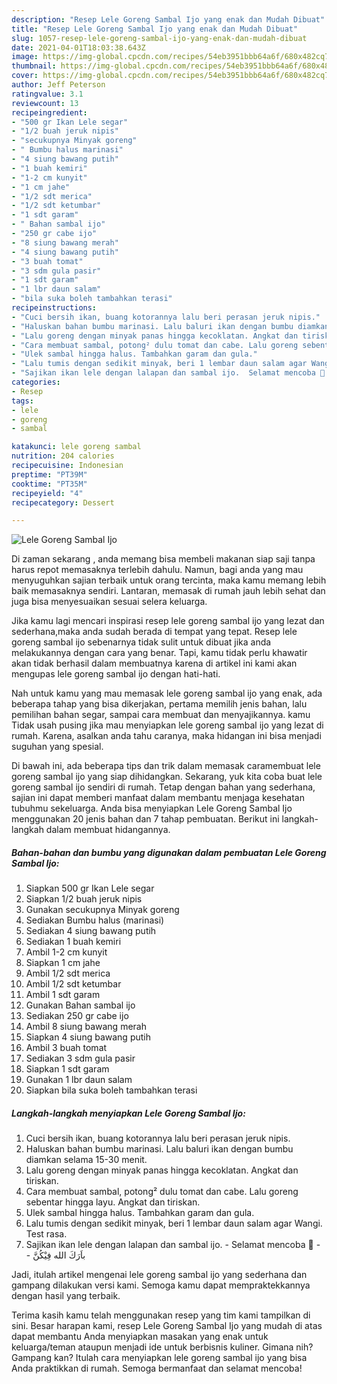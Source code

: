 ```yaml
---
description: "Resep Lele Goreng Sambal Ijo yang enak dan Mudah Dibuat"
title: "Resep Lele Goreng Sambal Ijo yang enak dan Mudah Dibuat"
slug: 1057-resep-lele-goreng-sambal-ijo-yang-enak-dan-mudah-dibuat
date: 2021-04-01T18:03:38.643Z
image: https://img-global.cpcdn.com/recipes/54eb3951bbb64a6f/680x482cq70/lele-goreng-sambal-ijo-foto-resep-utama.jpg
thumbnail: https://img-global.cpcdn.com/recipes/54eb3951bbb64a6f/680x482cq70/lele-goreng-sambal-ijo-foto-resep-utama.jpg
cover: https://img-global.cpcdn.com/recipes/54eb3951bbb64a6f/680x482cq70/lele-goreng-sambal-ijo-foto-resep-utama.jpg
author: Jeff Peterson
ratingvalue: 3.1
reviewcount: 13
recipeingredient:
- "500 gr Ikan Lele segar"
- "1/2 buah jeruk nipis"
- "secukupnya Minyak goreng"
- " Bumbu halus marinasi"
- "4 siung bawang putih"
- "1 buah kemiri"
- "1-2 cm kunyit"
- "1 cm jahe"
- "1/2 sdt merica"
- "1/2 sdt ketumbar"
- "1 sdt garam"
- " Bahan sambal ijo"
- "250 gr cabe ijo"
- "8 siung bawang merah"
- "4 siung bawang putih"
- "3 buah tomat"
- "3 sdm gula pasir"
- "1 sdt garam"
- "1 lbr daun salam"
- "bila suka boleh tambahkan terasi"
recipeinstructions:
- "Cuci bersih ikan, buang kotorannya lalu beri perasan jeruk nipis."
- "Haluskan bahan bumbu marinasi. Lalu baluri ikan dengan bumbu diamkan selama 15-30 menit."
- "Lalu goreng dengan minyak panas hingga kecoklatan. Angkat dan tiriskan."
- "Cara membuat sambal, potong² dulu tomat dan cabe. Lalu goreng sebentar hingga layu. Angkat dan tiriskan."
- "Ulek sambal hingga halus. Tambahkan garam dan gula."
- "Lalu tumis dengan sedikit minyak, beri 1 lembar daun salam agar Wangi. Test rasa."
- "Sajikan ikan lele dengan lalapan dan sambal ijo.  Selamat mencoba 🤝  باَرَكَ الله فِيْكُنَّ"
categories:
- Resep
tags:
- lele
- goreng
- sambal

katakunci: lele goreng sambal 
nutrition: 204 calories
recipecuisine: Indonesian
preptime: "PT39M"
cooktime: "PT35M"
recipeyield: "4"
recipecategory: Dessert

---
```



![Lele Goreng Sambal Ijo](https://img-global.cpcdn.com/recipes/54eb3951bbb64a6f/680x482cq70/lele-goreng-sambal-ijo-foto-resep-utama.jpg)

Di zaman  sekarang , anda memang bisa membeli makanan siap saji tanpa harus repot memasaknya terlebih dahulu. Namun, bagi anda yang mau menyuguhkan sajian terbaik untuk orang tercinta, maka kamu memang lebih baik memasaknya sendiri. Lantaran, memasak di rumah jauh lebih sehat dan juga bisa menyesuaikan sesuai selera keluarga.

Jika kamu lagi mencari inspirasi resep lele goreng sambal ijo yang lezat dan sederhana,maka anda sudah berada di tempat yang tepat. Resep lele goreng sambal ijo  sebenarnya tidak sulit untuk dibuat jika anda melakukannya dengan cara yang benar. Tapi, kamu tidak perlu khawatir akan tidak berhasil dalam membuatnya 
karena di artikel ini kami akan mengupas lele goreng sambal ijo dengan hati-hati.  



Nah untuk kamu yang mau memasak lele goreng sambal ijo yang enak, ada beberapa tahap yang bisa dikerjakan, pertama memilih jenis bahan, lalu pemilihan bahan segar, sampai cara membuat dan menyajikannya. kamu Tidak usah pusing jika mau menyiapkan lele goreng sambal ijo yang lezat di rumah. Karena, asalkan anda  tahu caranya, maka hidangan ini bisa menjadi suguhan yang spesial.

Di bawah ini, ada beberapa tips dan trik dalam memasak caramembuat lele goreng sambal ijo yang siap dihidangkan. Sekarang, yuk kita coba buat lele goreng sambal ijo sendiri di rumah. Tetap dengan bahan yang sederhana, sajian ini dapat memberi manfaat dalam membantu menjaga kesehatan tubuhmu sekeluarga. Anda bisa menyiapkan Lele Goreng Sambal Ijo menggunakan 20 jenis bahan dan 7 tahap pembuatan. Berikut ini langkah-langkah dalam membuat hidangannya.

<!--inarticleads1-->

##### Bahan-bahan dan bumbu yang digunakan dalam pembuatan Lele Goreng Sambal Ijo:

1. Siapkan 500 gr Ikan Lele segar
1. Siapkan 1/2 buah jeruk nipis
1. Gunakan secukupnya Minyak goreng
1. Sediakan  Bumbu halus (marinasi)
1. Sediakan 4 siung bawang putih
1. Sediakan 1 buah kemiri
1. Ambil 1-2 cm kunyit
1. Siapkan 1 cm jahe
1. Ambil 1/2 sdt merica
1. Ambil 1/2 sdt ketumbar
1. Ambil 1 sdt garam
1. Gunakan  Bahan sambal ijo
1. Sediakan 250 gr cabe ijo
1. Ambil 8 siung bawang merah
1. Siapkan 4 siung bawang putih
1. Ambil 3 buah tomat
1. Sediakan 3 sdm gula pasir
1. Siapkan 1 sdt garam
1. Gunakan 1 lbr daun salam
1. Siapkan bila suka boleh tambahkan terasi




<!--inarticleads2-->

##### Langkah-langkah menyiapkan Lele Goreng Sambal Ijo:

1. Cuci bersih ikan, buang kotorannya lalu beri perasan jeruk nipis.
1. Haluskan bahan bumbu marinasi. Lalu baluri ikan dengan bumbu diamkan selama 15-30 menit.
1. Lalu goreng dengan minyak panas hingga kecoklatan. Angkat dan tiriskan.
1. Cara membuat sambal, potong² dulu tomat dan cabe. Lalu goreng sebentar hingga layu. Angkat dan tiriskan.
1. Ulek sambal hingga halus. Tambahkan garam dan gula.
1. Lalu tumis dengan sedikit minyak, beri 1 lembar daun salam agar Wangi. Test rasa.
1. Sajikan ikan lele dengan lalapan dan sambal ijo.  - Selamat mencoba 🤝 -  - باَرَكَ الله فِيْكُنَّ




Jadi, itulah artikel mengenai  lele goreng sambal ijo  yang sederhana dan gampang dilakukan versi kami. Semoga kamu dapat mempraktekkannya dengan hasil yang terbaik. 

Terima kasih kamu telah menggunakan resep yang tim kami tampilkan di sini. Besar harapan kami, resep  Lele Goreng Sambal Ijo yang mudah di atas dapat membantu Anda menyiapkan masakan yang enak untuk keluarga/teman ataupun menjadi ide untuk berbisnis kuliner. Gimana nih? Gampang kan? Itulah cara menyiapkan lele goreng sambal ijo yang bisa Anda praktikkan di rumah. Semoga bermanfaat dan selamat mencoba!

